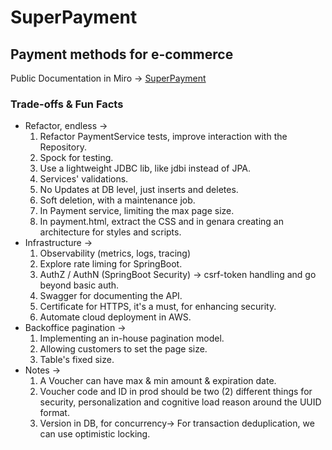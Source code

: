 # SuperPayment

## Payment methods for e-commerce

Public Documentation in Miro -> [SuperPayment](https://miro.com/app/board/uXjVKZyL77I=/?share_link_id=201406842693)

### Trade-offs & Fun Facts

* Refactor, endless ->
  1. Refactor PaymentService tests, improve interaction with the Repository. 
  2. Spock for testing.
  3. Use a lightweight JDBC lib, like jdbi instead of JPA. 
  4. Services' validations.
  5. No Updates at DB level, just inserts and deletes.
  6. Soft deletion, with a maintenance job.
  7. In Payment service, limiting the max page size.
  8. In payment.html, extract the CSS and in genara creating an architecture for styles and scripts.
* Infrastructure ->
  1. Observability (metrics, logs, tracing)
  2. Explore rate liming for SpringBoot.
  3. AuthZ / AuthN (SpringBoot Security) -> csrf-token handling and go beyond basic auth.
  4. Swagger for documenting the API.
  5. Certificate for HTTPS, it's a must, for enhancing security.
  6. Automate cloud deployment in AWS.
* Backoffice pagination ->
  1. Implementing an in-house pagination model.
  2. Allowing customers to set the page size.
  3. Table's fixed size.
* Notes ->
  1. A Voucher can have max & min amount & expiration date.
  2. Voucher code and ID in prod should be two (2) different things for security, personalization and cognitive load reason around the UUID format.
  3. Version in DB, for concurrency-> For transaction deduplication, we can use optimistic locking.
